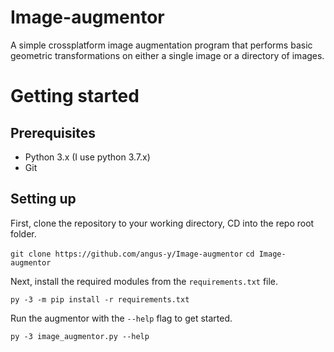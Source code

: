 # Image-augmentor
A simple crossplatform image augmentation program that performs basic geometric transformations on either a single image or a directory of images.

# Getting started
## Prerequisites
- Python 3.x (I use python 3.7.x)
- Git

## Setting up
First, clone the repository to your working directory, CD into the repo root folder.

```git clone https://github.com/angus-y/Image-augmentor```
```cd Image-augmentor```

Next, install the required modules from the ```requirements.txt``` file.

```py -3 -m pip install -r requirements.txt```

Run the augmentor with the ```--help``` flag to get started.

```py -3 image_augmentor.py --help```
